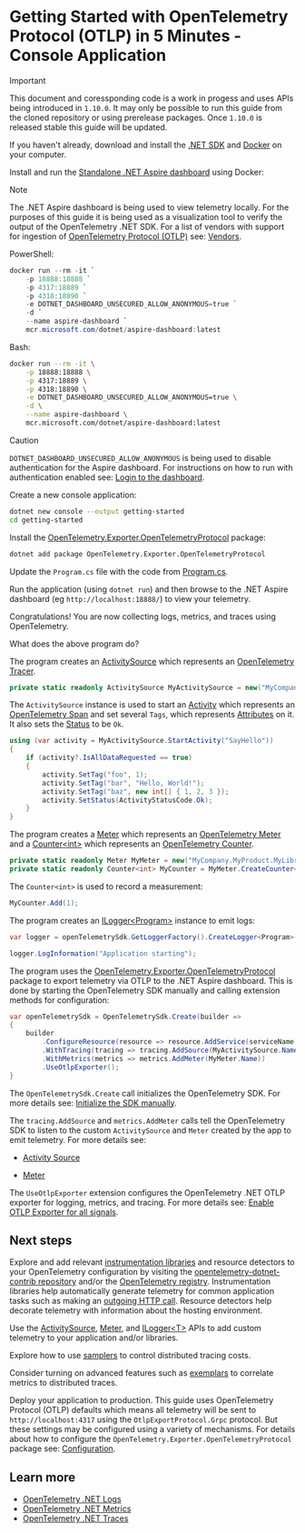 # Getting Started with OpenTelemetry Protocol (OTLP) in 5 Minutes - Console Application

> [!IMPORTANT]
> This document and coressponding code is a work in progess and uses APIs being
> introduced in `1.10.0`. It may only be possible to run this guide from the
> cloned repository or using prerelease packages. Once `1.10.0` is released
> stable this guide will be updated.

If you haven't already, download and install the [.NET
SDK](https://dotnet.microsoft.com/download) and
[Docker](https://www.docker.com/) on your computer.

Install and run the [Standalone .NET Aspire
dashboard](https://learn.microsoft.com/dotnet/aspire/fundamentals/dashboard/standalone)
using Docker:

> [!NOTE]
> The .NET Aspire dashboard is being used to view telemetry locally. For the
> purposes of this guide it is being used as a visualization tool to verify the
> output of the OpenTelemetry .NET SDK. For a list of vendors with support for
> ingestion of [OpenTelemetry Protocol
(OTLP)](https://github.com/open-telemetry/opentelemetry-proto/tree/main/docs)
> see: [Vendors](../README.md#vendors).

PowerShell:

```powershell
docker run --rm -it `
    -p 18888:18888 `
    -p 4317:18889 `
    -p 4318:18890 `
    -e DOTNET_DASHBOARD_UNSECURED_ALLOW_ANONYMOUS=true `
    -d `
    --name aspire-dashboard `
    mcr.microsoft.com/dotnet/aspire-dashboard:latest
```

Bash:

```bash
docker run --rm -it \
    -p 18888:18888 \
    -p 4317:18889 \
    -p 4318:18890 \
    -e DOTNET_DASHBOARD_UNSECURED_ALLOW_ANONYMOUS=true \
    -d \
    --name aspire-dashboard \
    mcr.microsoft.com/dotnet/aspire-dashboard:latest
```

> [!CAUTION]
> `DOTNET_DASHBOARD_UNSECURED_ALLOW_ANONYMOUS` is being used to disable
> authentication for the Aspire dashboard. For instructions on how to run with
> authentication enabled see: [Login to the
> dashboard](https://learn.microsoft.com/dotnet/aspire/fundamentals/dashboard/standalone?#login-to-the-dashboard).

Create a new console application:

```sh
dotnet new console --output getting-started
cd getting-started
```

Install the
[OpenTelemetry.Exporter.OpenTelemetryProtocol](../../../src/OpenTelemetry.Exporter.OpenTelemetryProtocol/README.md)
package:

```sh
dotnet add package OpenTelemetry.Exporter.OpenTelemetryProtocol
```

Update the `Program.cs` file with the code from [Program.cs](./Program.cs).

Run the application (using `dotnet run`) and then browse to the .NET Aspire
dashboard (eg `http://localhost:18888/`) to view your telemetry.

Congratulations! You are now collecting logs, metrics, and traces using
OpenTelemetry.

What does the above program do?

The program creates an
[ActivitySource](https://learn.microsoft.com/dotnet/api/system.diagnostics.activitysource)
which represents an [OpenTelemetry
Tracer](https://github.com/open-telemetry/opentelemetry-specification/blob/main/specification/trace/api.md#tracer).

```csharp
private static readonly ActivitySource MyActivitySource = new("MyCompany.MyProduct.MyLibrary");
```

The `ActivitySource` instance is used to start an
[Activity](https://learn.microsoft.com/dotnet/api/system.diagnostics.activity)
which represents an [OpenTelemetry
Span](https://github.com/open-telemetry/opentelemetry-specification/blob/main/specification/trace/api.md#span)
and set several `Tags`, which represents
[Attributes](https://github.com/open-telemetry/opentelemetry-specification/blob/main/specification/trace/api.md#set-attributes)
on it. It also sets the
[Status](https://github.com/open-telemetry/opentelemetry-specification/blob/main/specification/trace/api.md#set-status)
to be `Ok`.

```csharp
using (var activity = MyActivitySource.StartActivity("SayHello"))
{
    if (activity?.IsAllDataRequested == true)
    {
        activity.SetTag("foo", 1);
        activity.SetTag("bar", "Hello, World!");
        activity.SetTag("baz", new int[] { 1, 2, 3 });
        activity.SetStatus(ActivityStatusCode.Ok);
    }
}
```

The program creates a
[Meter](https://learn.microsoft.com/dotnet/api/system.diagnostics.metrics.meter)
which represents an [OpenTelemetry
Meter](https://github.com/open-telemetry/opentelemetry-specification/blob/main/specification/metrics/api.md#meter)
and a
[Counter&lt;int&gt;](https://learn.microsoft.com/dotnet/api/system.diagnostics.metrics.counter-1)
which represents an [OpenTelemetry
Counter](https://github.com/open-telemetry/opentelemetry-specification/blob/main/specification/metrics/api.md#counter).

```csharp
private static readonly Meter MyMeter = new("MyCompany.MyProduct.MyLibrary");
private static readonly Counter<int> MyCounter = MyMeter.CreateCounter<int>("execution.count");
```

The `Counter<int>` is used to record a measurement:

```csharp
MyCounter.Add(1);
```

The program creates an
[ILogger&lt;Program&gt;](https://learn.microsoft.com/dotnet/api/microsoft.extensions.logging.ilogger-1)
instance to emit logs:

```csharp
var logger = openTelemetrySdk.GetLoggerFactory().CreateLogger<Program>();

logger.LogInformation("Application starting");
```

The program uses the
[OpenTelemetry.Exporter.OpenTelemetryProtocol](../../../src/OpenTelemetry.Exporter.OpenTelemetryProtocol/README.md)
package to export telemetry via OTLP to the .NET Aspire dashboard. This is done
by starting the OpenTelemetry SDK manually and calling extension methods for
configuration:

```csharp
var openTelemetrySdk = OpenTelemetrySdk.Create(builder =>
{
    builder
        .ConfigureResource(resource => resource.AddService(serviceName: "ConsoleApp"))
        .WithTracing(tracing => tracing.AddSource(MyActivitySource.Name))
        .WithMetrics(metrics => metrics.AddMeter(MyMeter.Name))
        .UseOtlpExporter();
}
```

The `OpenTelemetrySdk.Create` call initializes the OpenTelemetry SDK. For more
details see: [Initialize the SDK
manually](../../README.md#initialize-the-sdk-manually).

The `tracing.AddSource` and `metrics.AddMeter` calls tell the OpenTelemetry SDK
to listen to the custom `ActivitySource` and `Meter` created by the app to emit
telemetry. For more details see:

* [Activity Source](../../trace/customizing-the-sdk#activity-source)

* [Meter](../../metrics/customizing-the-sdk#meter)

The `UseOtlpExporter` extension configures the OpenTelemetry .NET OTLP exporter
for logging, metrics, and tracing. For more details see: [Enable OTLP Exporter
for all
signals](../../../src/OpenTelemetry.Exporter.OpenTelemetryProtocol/README.md#enable-otlp-exporter-for-all-signals).

## Next steps

Explore and add relevant [instrumentation
libraries](https://github.com/open-telemetry/opentelemetry-specification/blob/main/specification/glossary.md#instrumentation-library)
and resource detectors to your OpenTelemetry configuration by visiting the
[opentelemetry-dotnet-contrib
repository](https://github.com/open-telemetry/opentelemetry-dotnet-contrib)
and/or the [OpenTelemetry
registry](https://opentelemetry.io/ecosystem/registry/?language=dotnet).
Instrumentation libraries help automatically generate telemetry for common
application tasks such as making an [outgoing HTTP
call](https://github.com/open-telemetry/opentelemetry-dotnet-contrib/tree/main/src/OpenTelemetry.Instrumentation.Http).
Resource detectors help decorate telemetry with information about the hosting
environment.

Use the
[ActivitySource](https://learn.microsoft.com/dotnet/api/system.diagnostics.activitysource),
[Meter](https://learn.microsoft.com/dotnet/api/system.diagnostics.metrics.meter),
and
[ILogger&lt;T&gt;](https://learn.microsoft.com/dotnet/api/microsoft.extensions.logging.ilogger-1)
APIs to add custom telemetry to your application and/or libraries.

Explore how to use [samplers](../../trace/customizing-the-sdk#samplers) to
control distributed tracing costs.

Consider turning on advanced features such as
[exemplars](../../metrics/customizing-the-sdk#exemplars) to correlate metrics to
distributed traces.

Deploy your application to production. This guide uses OpenTelemetry Protocol
(OTLP) defaults which means all telemetry will be sent to
`http://localhost:4317` using the `OtlpExportProtocol.Grpc` protocol. But these
settings may be configured using a variety of mechanisms. For details about how
to configure the `OpenTelemetry.Exporter.OpenTelemetryProtocol` package see:
[Configuration](../../../src/OpenTelemetry.Exporter.OpenTelemetryProtocol/README.md#configuration).

## Learn more

* [OpenTelemetry .NET Logs](../../logs/README.md)
* [OpenTelemetry .NET Metrics](../../metrics/README.md)
* [OpenTelemetry .NET Traces](../../trace/README.md)

